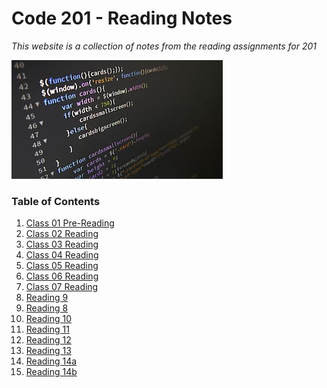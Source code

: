 # Code 201 - Reading Notes
*This website is a collection of notes from the reading assignments for 201*

<img src="IMG/coding.png">


### Table of Contents

1. [Class 01 Pre-Reading](class-01.md)
3. [Class 02 Reading](class-02.md)
4. [Class 03 Reading](class-03.md)
5. [Class 04 Reading](class-04.md)
6. [Class 05 Reading](class-05.md)
7. [Class 06 Reading](class-06.md)
8. [Class 07 Reading](class-07.md)
9. [Reading 9](read-09.md)
10. [Reading 8](read-08.md)
11. [Reading 10](read-10.md)
12. [Reading 11](read-11.md)
13. [Reading 12](read-12.md)
14. [Reading 13](read-13.md)
15. [Reading 14a](read-14a.md)
16. [Reading 14b](read-14b.md)


